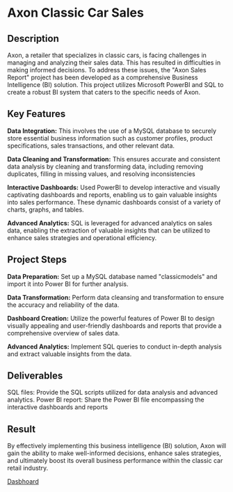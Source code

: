 # Axon Classic Car Sales

## Description
Axon, a retailer that specializes in classic cars, is facing challenges in managing and analyzing their sales data. This has resulted in difficulties in making informed decisions. To address these issues, the "Axon Sales Report" project has been developed as a comprehensive Business Intelligence (BI) solution. This project utilizes Microsoft PowerBI and SQL to create a robust BI system that caters to the specific needs of Axon.

## Key Features
<b>Data Integration:</b> This involves the use of a MySQL database to securely store essential business information such as customer profiles, product specifications, sales transactions, and other relevant data.

<b>Data Cleaning and Transformation:</b> This ensures accurate and consistent data analysis by cleaning and transforming data, including removing duplicates, filling in missing values, and resolving inconsistencies

<b>Interactive Dashboards:</b> Used PowerBI to develop interactive and visually captivating dashboards and reports, enabling us to gain valuable insights into sales performance. These dynamic dashboards consist of a variety of charts, graphs, and tables.
    
<b>Advanced Analytics:</b> SQL is leveraged for advanced analytics on sales data, enabling the extraction of valuable insights that can be utilized to enhance sales strategies and operational efficiency.
    
## Project Steps
<b>Data Preparation:</b> Set up a MySQL database named "classicmodels" and import it into Power BI for further analysis.

<b>Data Transformation:</b> Perform data cleansing and transformation to ensure the accuracy and reliability of the data.

<b>Dashboard Creation:</b> Utilize the powerful features of Power BI to design visually appealing and user-friendly dashboards and reports that provide a comprehensive overview of sales data.

<b>Advanced Analytics:</b> Implement SQL queries to conduct in-depth analysis and extract valuable insights from the data.

## Deliverables
SQL files: Provide the SQL scripts utilized for data analysis and advanced analytics.
Power BI report: Share the Power BI file encompassing the interactive dashboards and reports

## Result
By effectively implementing this business intelligence (BI) solution, Axon will gain the ability to make well-informed decisions, enhance sales strategies, and ultimately boost its overall business performance within the classic car retail industry.

[Dasbhoard]()
